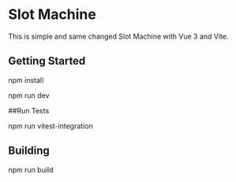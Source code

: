 # Slot Machine

This is simple and same changed Slot Machine with Vue 3 and Vite.

## Getting Started

npm install 

npm run dev

##Run Tests

npm run vitest-integration

## Building

npm run build


